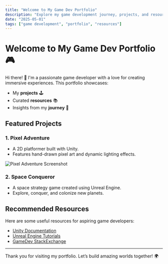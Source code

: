 ```yaml
---
title: "Welcome to My Game Dev Portfolio"
description: "Explore my game development journey, projects, and resources."
date: "2025-05-01"
tags: ["game development", "portfolio", "resources"]
---
```


# Welcome to My Game Dev Portfolio 🎮

Hi there! 👋 I'm a passionate game developer with a love for creating immersive experiences. This portfolio showcases:

- My **projects** 🕹️
- Curated **resources** 📚
- Insights from my **journey** 🚀

## Featured Projects

### **1. Pixel Adventure**
- A 2D platformer built with Unity.
- Features hand-drawn pixel art and dynamic lighting effects.

![Pixel Adventure Screenshot](~/images/pixel-adventure.jpg)

### **2. Space Conqueror**
- A space strategy game created using Unreal Engine.
- Explore, conquer, and colonize new planets.

## Recommended Resources

Here are some useful resources for aspiring game developers:

- [Unity Documentation](https://docs.unity3d.com)
- [Unreal Engine Tutorials](https://www.unrealengine.com/en-US/learn)
- [GameDev StackExchange](https://gamedev.stackexchange.com)

---

Thank you for visiting my portfolio. Let’s build amazing worlds together! 🌍
